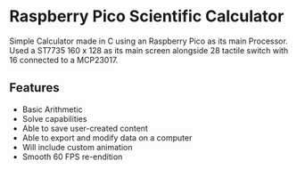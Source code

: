 # Raspberry Pico Scientific Calculator
Simple Calculator made in C using an Raspberry Pico as its main Processor. Used a ST7735 160 x 128 as its main screen alongside 28 tactile switch with 16 connected to a MCP23017.

## Features
- Basic Arithmetic
- Solve capabilities
- Able to save user-created content
- Able to export and modify data on a computer
- Will include custom animation
- Smooth 60 FPS re-endition


